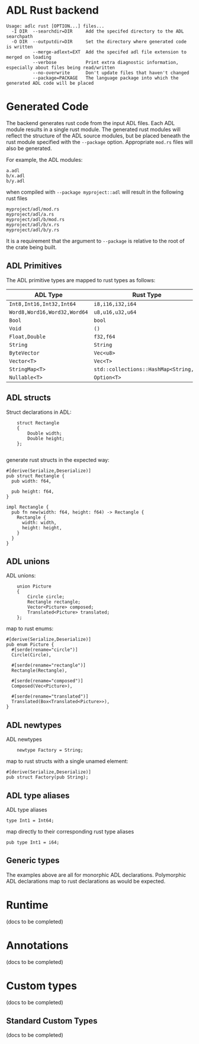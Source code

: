 # ADL Rust backend

```
Usage: adlc rust [OPTION...] files...
  -I DIR  --searchdir=DIR     Add the specifed directory to the ADL searchpath
  -O DIR  --outputdir=DIR     Set the directory where generated code is written
          --merge-adlext=EXT  Add the specifed adl file extension to merged on loading
          --verbose           Print extra diagnostic information, especially about files being read/written
          --no-overwrite      Don't update files that haven't changed
          --package=PACKAGE   The language package into which the generated ADL code will be placed
```

# Generated Code

The backend generates rust code from the input ADL
files. Each ADL module results in a single rust module. The generated
rust modules will reflect the structure of the ADL source modules, but
be placed beneath the rust module specified with the `--package` option.
Appropriate `mod.rs` files will also be generated.

For example, the ADL modules:

```
a.adl
b/x.adl
b/y.adl
```

when compiled with `--package myproject::adl` will result in the following
rust files

```
myproject/adl/mod.rs
myproject/adl/a.rs
myproject/adl/b/mod.rs
myproject/adl/b/x.rs
myproject/adl/b/y.rs
```

It is a requirement that the argument to `--package` is relative
to the root of the crate being built.

## ADL Primitives

The ADL primitive types are mapped to rust types as follows:

| ADL Type                     | Rust Type                   |
|------------------------------|--------------------------------|
| `Int8,Int16,Int32,Int64`     | `i8,i16,i32,i64`|
| `Word8,Word16,Word32,Word64` | `u8,u16,u32,u64` |
| `Bool`                       | `bool`                         |
| `Void`                       | `()`                         |
| `Float,Double`               | `f32,f64`                 |
| `String`                     | `String`                  |
| `ByteVector`                 | `Vec<u8>`                   |
| `Vector<T>`                  | `Vec<T>`               |
| `StringMap<T>`               | `std::collections::HashMap<String,T>`      |
| `Nullable<T>`                | `Option<T>`                |

## ADL structs

Struct declarations in ADL:

```
    struct Rectangle
    {
        Double width;
        Double height;
    };
    
```

generate rust structs in the expected way:


```
#[derive(Serialize,Deserialize)]
pub struct Rectangle {
  pub width: f64,

  pub height: f64,
}

impl Rectangle {
  pub fn new(width: f64, height: f64) -> Rectangle {
    Rectangle {
      width: width,
      height: height,
    }
  }
}
```

## ADL unions

ADL unions:

```
    union Picture
    {
        Circle circle;
        Rectangle rectangle;
        Vector<Picture> composed;
        Translated<Picture> translated;
    };
```

map to rust enums:

```
#[derive(Serialize,Deserialize)]
pub enum Picture {
  #[serde(rename="circle")]
  Circle(Circle),

  #[serde(rename="rectangle")]
  Rectangle(Rectangle),

  #[serde(rename="composed")]
  Composed(Vec<Picture>),

  #[serde(rename="translated")]
  Translated(Box<Translated<Picture>>),
}

```

## ADL newtypes

ADL newtypes
```
    newtype Factory = String;
```

map to rust structs with a single unamed element:

```
#[derive(Serialize,Deserialize)]
pub struct Factory(pub String);
```

## ADL type aliases

ADL type aliases

```
type Int1 = Int64;
```

map directly to their corresponding rust type aliases

```
pub type Int1 = i64;
```

## Generic types

The examples above are all for monorphic ADL declarations. Polymorphic ADL declarations
map to rust declarations as would be expected.

# Runtime

(docs to be completed)

# Annotations

(docs to be completed)

# Custom types

(docs to be completed)

## Standard Custom Types

(docs to be completed)
